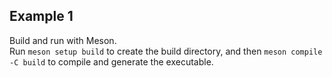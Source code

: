 ## Example 1

Build and run with Meson.  
Run `meson setup build` to create the build directory, and then `meson compile -C build` to compile and generate the executable.